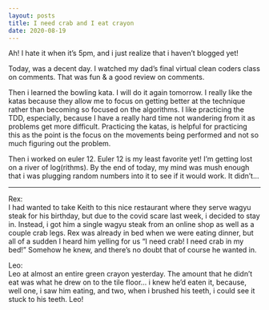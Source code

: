 ```yaml
---
layout: posts
title: I need crab and I eat crayon
date: 2020-08-19
---
```


Ah!  I hate it when it’s 5pm, and i just realize that i haven’t blogged yet!

Today, was a decent day.  I watched my dad’s final virtual clean coders class on comments.  That was fun & a good review on comments.

Then i learned the bowling kata.  I will do it again tomorrow.  I really like the katas because they allow me to focus on getting better at the technique rather than becoming so focused on the algorithms.  I like practicing the TDD, especially, because I have a really hard time not wandering from it as problems get more difficult.  Practicing the katas, is helpful for practicing this as the point is the focus on the movements being performed and not so much figuring out the problem. 

Then i worked on euler 12.  Euler 12 is my least favorite yet!  I’m getting lost on a river of log(rithms).  By the end of today, my mind was mush enough that i was plugging random numbers into it to see if it would work.  It didn’t…

***
Rex:  
I had wanted to take Keith to this nice restaurant where they serve wagyu steak for his birthday, but due to the covid scare last week, i decided to stay in.  Instead, i got him a single wagyu steak from an online shop as well as a couple crab legs.  Rex was already in bed when we were eating dinner, but all of a sudden I heard him yelling for us “I need crab!  I need crab in my bed!”  Somehow he knew, and there’s no doubt that of course he wanted in.

Leo:  
Leo at almost an entire green crayon yesterday.  The amount that he didn’t eat was what he drew on to the tile floor…  i knew he’d eaten it, because, well one, i saw him eating, and two, when i brushed his teeth, i could see it stuck to his teeth.  Leo!

